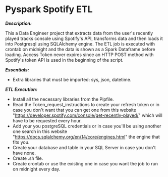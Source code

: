 # Pyspark Spotify ETL

***Description:***
 
This a Data Engineer project that extracts data from the user's recently played tracks console using Spotify's API, transforms data and then loads it into Postgresql using SQLAlchemy engine. The ETL job is executed with crontab on midnight and the data is shown as a Spark Dataframe before loading. Access Token never expires since an HTTP POST method with Spotify's token API is used in the beginning of the script. 

***Essentials:***
- Extra libraries that must be imported: sys, json, datetime.

***ETL Execution:***

- Install all the necessary libraries from the Pipfile.
- Read the Token_request_instructions to create your refresh token or in case you don't want that you can get one from this website "https://developer.spotify.com/console/get-recently-played/"	which will have to be requested every hour. 
- Add your you postgreSQL credentials or in case you'll be using another one search in this website "https://docs.sqlalchemy.org/en/14/core/engines.html" the engine that fits you. 
- Create your database and table in your SQL Server in case you don't have none.
- Create .sh file.
- Create crontab or use the existing one in case you want the job to run on midnight every day. 